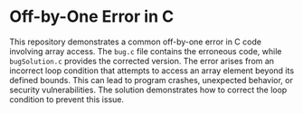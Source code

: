 # Off-by-One Error in C
This repository demonstrates a common off-by-one error in C code involving array access.  The `bug.c` file contains the erroneous code, while `bugSolution.c` provides the corrected version. The error arises from an incorrect loop condition that attempts to access an array element beyond its defined bounds. This can lead to program crashes, unexpected behavior, or security vulnerabilities.  The solution demonstrates how to correct the loop condition to prevent this issue. 